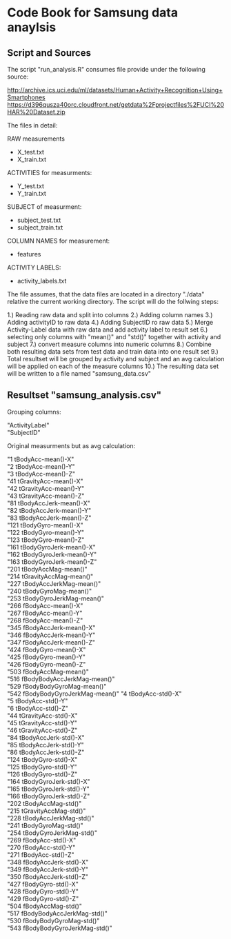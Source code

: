 # Code Book for Samsung data anaylsis


## Script and Sources

The script "run_analysis.R" consumes file provide under the following source:

http://archive.ics.uci.edu/ml/datasets/Human+Activity+Recognition+Using+Smartphones
https://d396qusza40orc.cloudfront.net/getdata%2Fprojectfiles%2FUCI%20HAR%20Dataset.zip

The files in detail:

RAW measurements

 * X_test.txt
 * X_train.txt

ACTIVITIES for measurments:

 * Y_test.txt
 * Y_train.txt

SUBJECT of measurment:

 * subject_test.txt
 * subject_train.txt

COLUMN NAMES for measurement:

 * features

ACTIVITY LABELS:

 * activity_labels.txt

The file assumes, that the data files are located in a directory "./data" relative the
current working directory.
The script will do the follwing steps:

1.) Reading raw data and split into columns 
2.) Adding column names
3.) Adding activityID to raw data
4.) Adding SubjectID ro raw data
5.) Merge Activity-Label data with raw data and add activity label to result set
6.) selecting only columns with "mean()" and "std()" together with activity and subject
7.) convert measure columns into numeric columns
8.) Combine both resulting data sets from test data and train data into one result set
9.) Total resultset will be grouped by activity and subject and an avg calculation will be applied on each of the measure columns
10.) The resulting data set will be written to a file named "samsung_data.csv"


## Resultset "samsung_analysis.csv"

Grouping columns:

"ActivityLabel"                   
"SubjectID"  

Original measurments but as avg calculation:
    
"1 tBodyAcc-mean()-X"             
"2 tBodyAcc-mean()-Y"            
"3 tBodyAcc-mean()-Z"             
"41 tGravityAcc-mean()-X"         
"42 tGravityAcc-mean()-Y"         
"43 tGravityAcc-mean()-Z"        
"81 tBodyAccJerk-mean()-X"        
"82 tBodyAccJerk-mean()-Y"        
"83 tBodyAccJerk-mean()-Z"        
"121 tBodyGyro-mean()-X"         
"122 tBodyGyro-mean()-Y"          
"123 tBodyGyro-mean()-Z"          
"161 tBodyGyroJerk-mean()-X"      
"162 tBodyGyroJerk-mean()-Y"     
"163 tBodyGyroJerk-mean()-Z"      
"201 tBodyAccMag-mean()"          
"214 tGravityAccMag-mean()"       
"227 tBodyAccJerkMag-mean()"     
"240 tBodyGyroMag-mean()"         
"253 tBodyGyroJerkMag-mean()"     
"266 fBodyAcc-mean()-X"           
"267 fBodyAcc-mean()-Y"          
"268 fBodyAcc-mean()-Z"           
"345 fBodyAccJerk-mean()-X"       
"346 fBodyAccJerk-mean()-Y"       
"347 fBodyAccJerk-mean()-Z"      
"424 fBodyGyro-mean()-X"          
"425 fBodyGyro-mean()-Y"          
"426 fBodyGyro-mean()-Z"          
"503 fBodyAccMag-mean()"         
"516 fBodyBodyAccJerkMag-mean()"  
"529 fBodyBodyGyroMag-mean()"     
"542 fBodyBodyGyroJerkMag-mean()" 
"4 tBodyAcc-std()-X"             
"5 tBodyAcc-std()-Y"              
"6 tBodyAcc-std()-Z"              
"44 tGravityAcc-std()-X"          
"45 tGravityAcc-std()-Y"         
"46 tGravityAcc-std()-Z"          
"84 tBodyAccJerk-std()-X"         
"85 tBodyAccJerk-std()-Y"         
"86 tBodyAccJerk-std()-Z"        
"124 tBodyGyro-std()-X"           
"125 tBodyGyro-std()-Y"           
"126 tBodyGyro-std()-Z"           
"164 tBodyGyroJerk-std()-X"      
"165 tBodyGyroJerk-std()-Y"       
"166 tBodyGyroJerk-std()-Z"       
"202 tBodyAccMag-std()"           
"215 tGravityAccMag-std()"       
"228 tBodyAccJerkMag-std()"       
"241 tBodyGyroMag-std()"          
"254 tBodyGyroJerkMag-std()"      
"269 fBodyAcc-std()-X"           
"270 fBodyAcc-std()-Y"            
"271 fBodyAcc-std()-Z"            
"348 fBodyAccJerk-std()-X"        
"349 fBodyAccJerk-std()-Y"       
"350 fBodyAccJerk-std()-Z"        
"427 fBodyGyro-std()-X"           
"428 fBodyGyro-std()-Y"           
"429 fBodyGyro-std()-Z"          
"504 fBodyAccMag-std()"           
"517 fBodyBodyAccJerkMag-std()"   
"530 fBodyBodyGyroMag-std()"      
"543 fBodyBodyGyroJerkMag-std()" 
